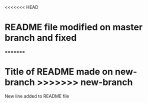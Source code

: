 <<<<<<< HEAD
# README file modified on master branch and fixed
=======
# Title of README made on new-branch >>>>>>> new-branch
New line added to README file
